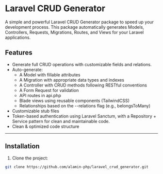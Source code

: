 # Laravel CRUD Generator

A simple and powerful Laravel CRUD Generator package to speed up your development process. This package automatically generates Models, Controllers, Requests, Migrations, Routes, and Views for your Laravel applications.

## Features

- Generate full CRUD operations with customizable fields and relations.
- Auto-generate:
  - A Model with fillable attributes
  - A Migration with appropriate data types and indexes
  - A Controller with CRUD methods following RESTful conventions
  - A Form Request for validation
  - API routes in api.php
  - Blade views using reusable components (TailwindCSS)
  - Relationships based on the --relations flag (e.g., belongsToMany)
- Customizable stub files
- Token-based authentication using Laravel Sanctum, with a Repository + Service pattern for clean and maintainable code.
- Clean & optimized code structure

---

## Installation

1. Clone the project:

```bash
git clone https://github.com/alamin-php/laravel_crud_generator.git
